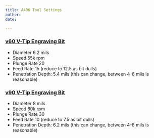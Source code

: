 ```yaml
---
title: A406 Tool Settings
author:
date:

---
```



### [v60 V-Tip Engraving Bit](http://www.precisebits.com/products/carbidebits/scoreengrave.asp)
   - Diameter 6.2 mils
   - Speed 55k rpm
   - Plunge Rate 20
   - Feed Rate 15 (reduce to 12.5 as bit dulls)
   - Penetration Depth: 5.4 mils (this can change, between 4-8 mils is reasonable)

### [v90 V-Tip Engraving Bit](http://www.precisebits.com/products/carbidebits/scoreengrave.asp)
   - Diameter 8 mils
   - Speed 60k rpm
   - Plunge Rate 30
   - Feed Rate 10 (reduce to 7.5 as bit dulls)
   - Penetration Depth: 6.2 mils (this can change, between 4-8 mils is reasonable)
